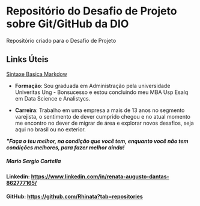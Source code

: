# Repositório do Desafio de Projeto sobre Git/GitHub da DIO
Repositório criado para o Desafio de Projeto

## Links Úteis 
[Sintaxe Basica Markdow](https://www.markdownguide.org/basic-syntax)

- **Formação**:  Sou graduada em Administração pela universidade Univeritas Ung - Bonsucesso e estou concluindo meu MBA Usp Esalq em Data Science e Analistycs.

- **Carreira**: Trabalho em uma empresa a mais de 13 anos no segmento varejista, o sentimento de dever cumprido chegou e no atual momento me encontro no dever de migrar de área e explorar novos desafios, seja aqui no brasil ou no exterior.

_**"Faça o teu melhor, na condição que você tem, enquanto você não tem condições melhores, para fazer melhor ainda!**_
##### _Mario Sergio Cortella_

#### Linkedin: <https://www.linkedin.com/in/renata-augusto-dantas-862777165/>

#### GitHub: <https://github.com/Rhinata?tab=repositories>

